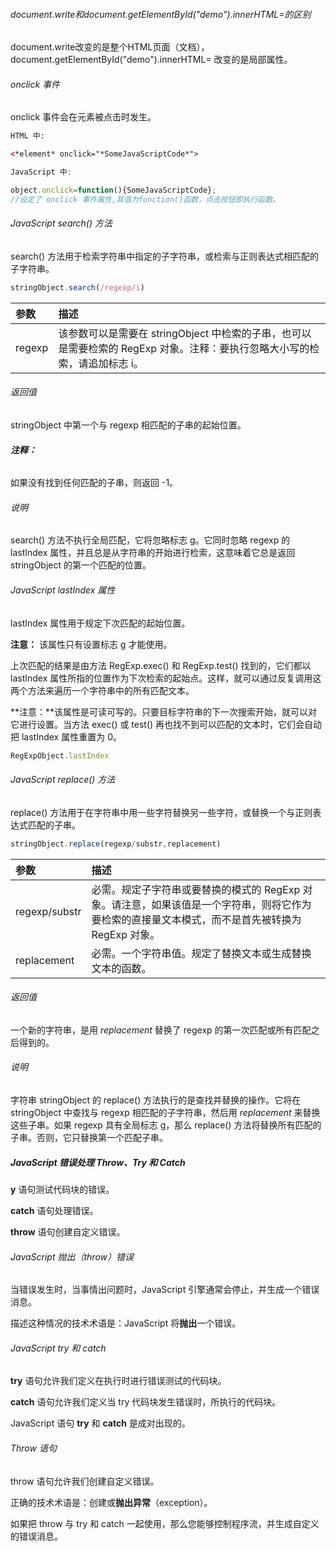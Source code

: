 ###### document.write和document.getElementById("demo").innerHTML=的区别

document.write改变的是整个HTML页面（文档），document.getElementById("demo").innerHTML= 改变的是局部属性。

###### onclick 事件

onclick 事件会在元素被点击时发生。

```html
HTML 中:

<*element* onclick="*SomeJavaScriptCode*">
```

```javascript
JavaScript 中:

object.onclick=function(){SomeJavaScriptCode};
//设定了 onclick 事件属性,其值为function()函数，点击按钮即执行函数。
```

###### JavaScript search() 方法

search() 方法用于检索字符串中指定的子字符串，或检索与正则表达式相匹配的子字符串。

```javascript
stringObject.search(/regexp/i)
```

| 参数   | 描述                                                         |
| :----- | :----------------------------------------------------------- |
| regexp | 该参数可以是需要在 stringObject 中检索的子串，也可以是需要检索的 RegExp 对象。注释：要执行忽略大小写的检索，请追加标志 i。 |

###### 返回值

stringObject 中第一个与 regexp 相匹配的子串的起始位置。

###### **注释：**

如果没有找到任何匹配的子串，则返回 -1。

###### 说明

search() 方法不执行全局匹配，它将忽略标志 g。它同时忽略 regexp 的 lastIndex 属性，并且总是从字符串的开始进行检索，这意味着它总是返回 stringObject 的第一个匹配的位置。



###### JavaScript lastIndex 属性

lastIndex 属性用于规定下次匹配的起始位置。

**注意：** 该属性只有设置标志 g 才能使用。

上次匹配的结果是由方法 RegExp.exec() 和 RegExp.test() 找到的，它们都以 lastIndex 属性所指的位置作为下次检索的起始点。这样，就可以通过反复调用这两个方法来遍历一个字符串中的所有匹配文本。

**注意：**该属性是可读可写的。只要目标字符串的下一次搜索开始，就可以对它进行设置。当方法 exec() 或 test() 再也找不到可以匹配的文本时，它们会自动把 lastIndex 属性重置为 0。

```javascript
RegExpObject.lastIndex
```



###### JavaScript replace() 方法

replace() 方法用于在字符串中用一些字符替换另一些字符，或替换一个与正则表达式匹配的子串。

```javascript
stringObject.replace(regexp/substr,replacement)
```

| 参数          | 描述                                                         |
| :------------ | :----------------------------------------------------------- |
| regexp/substr | 必需。规定子字符串或要替换的模式的 RegExp 对象。请注意，如果该值是一个字符串，则将它作为要检索的直接量文本模式，而不是首先被转换为 RegExp 对象。 |
| replacement   | 必需。一个字符串值。规定了替换文本或生成替换文本的函数。     |

###### 返回值

一个新的字符串，是用 *replacement* 替换了 regexp 的第一次匹配或所有匹配之后得到的。

###### 说明

字符串 stringObject 的 replace() 方法执行的是查找并替换的操作。它将在 stringObject 中查找与 regexp 相匹配的子字符串，然后用 *replacement* 来替换这些子串。如果 regexp 具有全局标志 g，那么 replace() 方法将替换所有匹配的子串。否则，它只替换第一个匹配子串。



##### JavaScript 错误处理 Throw、Try 和 Catch

**y** 语句测试代码块的错误。

**catch** 语句处理错误。

**throw** 语句创建自定义错误。



###### JavaScript 抛出（throw）错误

当错误发生时，当事情出问题时，JavaScript 引擎通常会停止，并生成一个错误消息。

描述这种情况的技术术语是：JavaScript 将**抛出**一个错误。

###### JavaScript try 和 catch

**try** 语句允许我们定义在执行时进行错误测试的代码块。

**catch** 语句允许我们定义当 try 代码块发生错误时，所执行的代码块。

JavaScript 语句 **try** 和 **catch** 是成对出现的。

###### Throw 语句

throw 语句允许我们创建自定义错误。

正确的技术术语是：创建或**抛出异常**（exception）。

如果把 throw 与 try 和 catch 一起使用，那么您能够控制程序流，并生成自定义的错误消息。